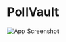 # PollVault

![App Screenshot](http://res.cloudinary.com/dkw0kkkgd/image/upload/v1510955122/Screen_Shot_2017-11-17_at_3.44.40_PM_wb7bur.png)

